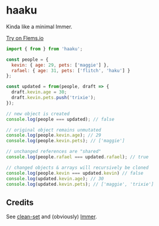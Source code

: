 # haaku

Kinda like a minimal Immer.

[Try on Flems.io](https://flems.io/#0=N4IgZglgNgpgziAXAbVAOwIYFsZJAOgAsAXLKEAGhAGMB7NYmBvEAXwvW10QICsEqdBk2J4hcYgAJgksACdaWSa0kBeSYQwYA1gFcA3AB00x8VIAOMWudhrpxyZO0wAbhDSJpkjAHMYngCYATgpJS2I4T2QAcixfHwgYaIBdZQoHSTkMMAwYKE8ZX39JAGYARlDwyMkYsCgIYmpCaNDozT0U5WNWIxM0M0ldcwATDEZhu3lFAApLa1hQ4aywKVUAPns0RyXs4nxnNzR8IrsSgAZe7eW9g-d8KvvdOEJp6OI5CAAPROiASl7WP9jMYAPQgyRoGAAd0ktAARrwYNQpBA4JJqHIYGMYMNTPQ4LRYPgoLQfLMrDYYGpVOohqNxv9JGDZBgoHAYMC0MzaB8EpgoLCEUipJi4u40bo0FhdMRsbj+vjCTBiaTyfNlbcjkVGczgni0ASiSSyXNKftXHcqjrwTE4j4EklkpzmZKmhg0H4JpiwDBMf14N5MZJDCBnhhMbiQPrDcrjWqzctcgKabSRnL8Im8tbJO9dBy+sy3R6cYLEci0QAyQNZACeaKh0AFmOoujkcAgLjyNckcKp1BJkPl4iVKpNFKJmupqfpOPNh1+TPBOTZ+eHRtVdPTmuOfmz52jI7jm-Gc8tMAi2dt8R+rXeXx+yUoobywog+LwZ0QARKbA4IEwOB4Pg1BwAIND0IwzA8GwyRUPUaDaAgKCcIBPCaDouhPq25BocQxDmJEYKSuY2g+MBigguhegAAJnPgZT0SCwyosQlFaHo+BYHc-BPsQNaWHgcAYhA5iiFQ5hjE08BIMgslnFQUhoKoICwcgAC0FQgAAhBUciqDAyC0Mk+iYsQrZbHIKkUMgmkGUZFB6QAgnItb4Kizm1tMaC-BQYCqGgVnIPJIAVhWADycJWQEABsFAlAArBQZRBPJyVnKpQVULQfGWGFYDTIFGlUJZqmaQFqnBb8KYRYiVllAA7EljXfs1JT1RlwU5bgqlFSFFYFaVVAAD5DXIJnnuZmQAPyBcFdnJMpPWacA+CrXI7BKVpZw+R5GA1m5cC7TW0xyL8gWacgq34GgySIGAs1UKF0zzYt1m9Zda2wZt20UOV1nLVdaCAr5D0gFNkJQlZ0WNfFFQxQEFDwx1VDzRQxC-DwS3FedVB-ZlbA9MqUx1Y1DVxQE8klBTySwc+sDIm+BofogJRBPVMGsEAA)

```js
import { from } from 'haaku';

const people = {
  kevin: { age: 29, pets: ['maggie'] },
  rafael: { age: 31, pets: ['flitch', 'haku'] }
};

const updated = from(people, draft => {
  draft.kevin.age = 30;
  draft.kevin.pets.push('trixie');
});

// new object is created
console.log(people === updated); // false

// original object remains unmutated
console.log(people.kevin.age); // 29
console.log(people.kevin.pets); // ['maggie']

// unchanged references are "shared"
console.log(people.rafael === updated.rafael); // true

// changed objects & arrays will recursively be cloned
console.log(people.kevin === updated.kevin) // false
console.log(updated.kevin.age); // 30
console.log(updated.kevin.pets); // ['maggie', 'trixie']
```

## Credits

See [clean-set](https://github.com/fwilkerson/clean-set) and (obviously) [Immer](https://github.com/immerjs/immer).